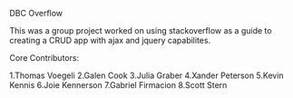 DBC Overflow

This was a group project worked on using stackoverflow as a guide to creating a CRUD app with ajax and jquery capabilites.

Core Contributors:

  1.Thomas Voegeli
  2.Galen Cook
  3.Julia Graber
  4.Xander Peterson
  5.Kevin Kennis
  6.Joie Kennerson
  7.Gabriel Firmacion
  8.Scott Stern